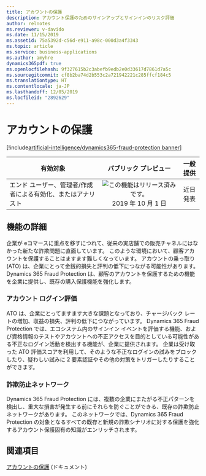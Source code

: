 ```yaml
---
title: アカウントの保護
description: アカウント保護のためのサインアップとサインインのリスク評価
author: relnotes
ms.reviewer: v-davido
ms.date: 11/15/2019
ms.assetid: 75a5392d-c56d-e911-a98c-000d3a4f3343
ms.topic: article
ms.service: business-applications
ms.author: amyhre
dynamics365pdf: true
ms.openlocfilehash: 9f327615b2c3abefb9edb2e0d33617d7861d7a5c
ms.sourcegitcommit: cf8b2ba74d2b553c2a721942221c285ffcf184c5
ms.translationtype: HT
ms.contentlocale: ja-JP
ms.lasthandoff: 12/05/2019
ms.locfileid: "2892629"
---
```

# <a name="account-protection"></a>アカウントの保護
[!include[artificial-intelligence/dynamics365-fraud-protection banner](../includes/artificial-intelligence/dynamics365-fraud-protection.md)]

| 有効対象    |  パブリック プレビュー | 一般提供 | 
| ---------- | :----------: |:----------: |
|エンド ユーザー、管理者/作成者による有効化、またはアナリスト|![この機能はリリース済みです。](/dynamics365-release-plan/media/green-checkmark.png "この機能はリリース済みです。") 2019 年 10 月 1 日| 近日発表|






## <a name="feature-details"></a>機能の詳細
<!--feature detail start -->
企業が eコマースに重点を移すにつれて、従来の実店舗での販売チャネルにはなかった新たな詐欺問題に直面しています。 このような環境において、顧客アカウントを保護することはますます難しくなっています。 アカウントの乗っ取り (ATO) は、企業にとって金銭的損失と評判の低下につながる可能性があります。 Dynamics 365 Fraud Protection は、顧客のアカウントを保護するための機能を企業に提供し、既存の購入保護機能を強化します。

### <a name="account-sign-in-assessment"></a>アカウント ログイン評価
ATO は、企業にとってますます大きな課題となっており、チャージバック レートの増加、収益の損失、評判の低下につながっています。 Dynamics 365 Fraud Protection では、エコシステム内のサインイン イベントを評価する機能、および資格情報のテストやアカウントへの不正アクセスを目的としている可能性がある不正なログイン活動を検出する機能が、企業に提供されます。 企業は受け取った ATO 評価スコアを利用して、そのような不正なログインの試みをブロックしたり、疑わしい試みに 2 要素認証やその他の対策をトリガーしたりすることができます。

### <a name="fraud-protection-network"></a>詐欺防止ネットワーク
Dynamics 365 Fraud Protection には、複数の企業にまたがる不正パターンを検出し、重大な損害が発生する前にそれらを防ぐことができる、既存の詐欺防止ネットワークがあります。 このネットワークでは、Dynamics 365 Fraud Protection の対象となるすべての既存と新規の詐欺シナリオに対する保護を強化するアカウント保護固有の知識がエンリッチされます。
<!--feature detail end -->










## <a name="see-also"></a>関連項目

[アカウントの保護](https://docs.microsoft.com/dynamics365/fraud-protection/account-protection) (ドキュメント)
